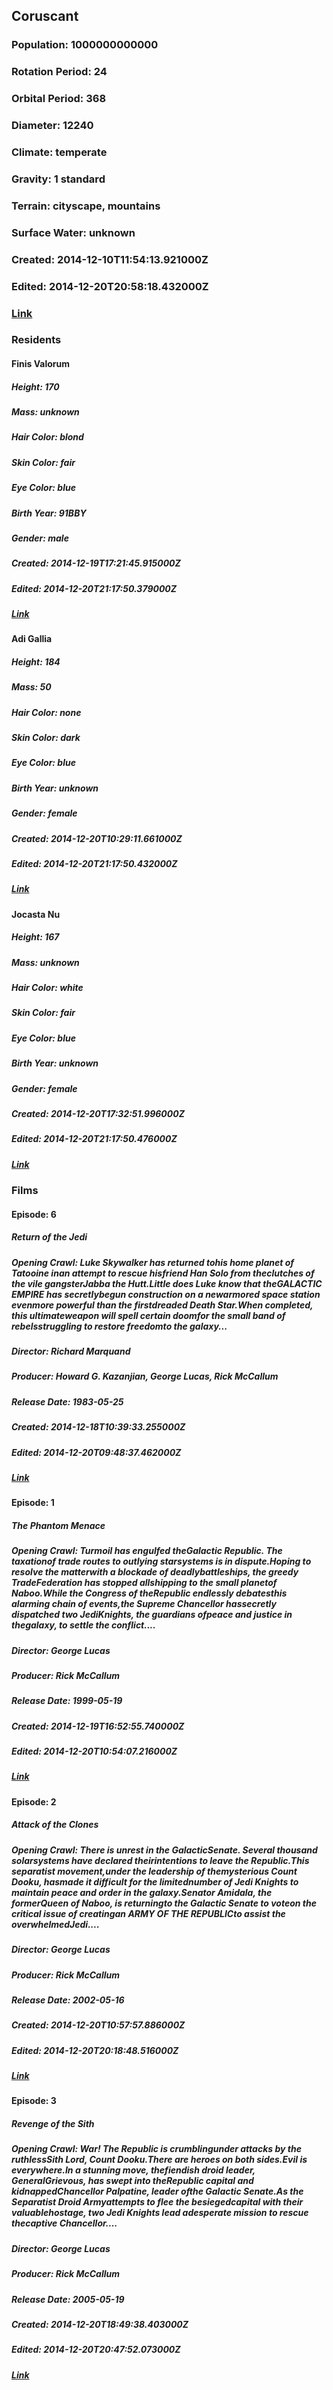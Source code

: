 ## Coruscant
### Population: 1000000000000
### Rotation Period: 24
### Orbital Period: 368
### Diameter: 12240
### Climate: temperate
### Gravity: 1 standard
### Terrain: cityscape, mountains
### Surface Water: unknown
### Created: 2014-12-10T11:54:13.921000Z
### Edited: 2014-12-20T20:58:18.432000Z
### [Link](https://swapi.dev/api/planets/9/)
### Residents
#### Finis Valorum
##### Height: 170
##### Mass: unknown
##### Hair Color: blond
##### Skin Color: fair
##### Eye Color: blue
##### Birth Year: 91BBY
##### Gender: male
##### Created: 2014-12-19T17:21:45.915000Z
##### Edited: 2014-12-20T21:17:50.379000Z
##### [Link](https://swapi.dev/api/people/34/)
#### Adi Gallia
##### Height: 184
##### Mass: 50
##### Hair Color: none
##### Skin Color: dark
##### Eye Color: blue
##### Birth Year: unknown
##### Gender: female
##### Created: 2014-12-20T10:29:11.661000Z
##### Edited: 2014-12-20T21:17:50.432000Z
##### [Link](https://swapi.dev/api/people/55/)
#### Jocasta Nu
##### Height: 167
##### Mass: unknown
##### Hair Color: white
##### Skin Color: fair
##### Eye Color: blue
##### Birth Year: unknown
##### Gender: female
##### Created: 2014-12-20T17:32:51.996000Z
##### Edited: 2014-12-20T21:17:50.476000Z
##### [Link](https://swapi.dev/api/people/74/)
### Films
#### Episode: 6
##### Return of the Jedi
##### Opening Crawl: Luke Skywalker has returned tohis home planet of Tatooine inan attempt to rescue hisfriend Han Solo from theclutches of the vile gangsterJabba the Hutt.Little does Luke know that theGALACTIC EMPIRE has secretlybegun construction on a newarmored space station evenmore powerful than the firstdreaded Death Star.When completed, this ultimateweapon will spell certain doomfor the small band of rebelsstruggling to restore freedomto the galaxy...
##### Director: Richard Marquand
##### Producer: Howard G. Kazanjian, George Lucas, Rick McCallum
##### Release Date: 1983-05-25
##### Created: 2014-12-18T10:39:33.255000Z
##### Edited: 2014-12-20T09:48:37.462000Z
##### [Link](https://swapi.dev/api/films/3/)
#### Episode: 1
##### The Phantom Menace
##### Opening Crawl: Turmoil has engulfed theGalactic Republic. The taxationof trade routes to outlying starsystems is in dispute.Hoping to resolve the matterwith a blockade of deadlybattleships, the greedy TradeFederation has stopped allshipping to the small planetof Naboo.While the Congress of theRepublic endlessly debatesthis alarming chain of events,the Supreme Chancellor hassecretly dispatched two JediKnights, the guardians ofpeace and justice in thegalaxy, to settle the conflict....
##### Director: George Lucas
##### Producer: Rick McCallum
##### Release Date: 1999-05-19
##### Created: 2014-12-19T16:52:55.740000Z
##### Edited: 2014-12-20T10:54:07.216000Z
##### [Link](https://swapi.dev/api/films/4/)
#### Episode: 2
##### Attack of the Clones
##### Opening Crawl: There is unrest in the GalacticSenate. Several thousand solarsystems have declared theirintentions to leave the Republic.This separatist movement,under the leadership of themysterious Count Dooku, hasmade it difficult for the limitednumber of Jedi Knights to maintain peace and order in the galaxy.Senator Amidala, the formerQueen of Naboo, is returningto the Galactic Senate to voteon the critical issue of creatingan ARMY OF THE REPUBLICto assist the overwhelmedJedi....
##### Director: George Lucas
##### Producer: Rick McCallum
##### Release Date: 2002-05-16
##### Created: 2014-12-20T10:57:57.886000Z
##### Edited: 2014-12-20T20:18:48.516000Z
##### [Link](https://swapi.dev/api/films/5/)
#### Episode: 3
##### Revenge of the Sith
##### Opening Crawl: War! The Republic is crumblingunder attacks by the ruthlessSith Lord, Count Dooku.There are heroes on both sides.Evil is everywhere.In a stunning move, thefiendish droid leader, GeneralGrievous, has swept into theRepublic capital and kidnappedChancellor Palpatine, leader ofthe Galactic Senate.As the Separatist Droid Armyattempts to flee the besiegedcapital with their valuablehostage, two Jedi Knights lead adesperate mission to rescue thecaptive Chancellor....
##### Director: George Lucas
##### Producer: Rick McCallum
##### Release Date: 2005-05-19
##### Created: 2014-12-20T18:49:38.403000Z
##### Edited: 2014-12-20T20:47:52.073000Z
##### [Link](https://swapi.dev/api/films/6/)